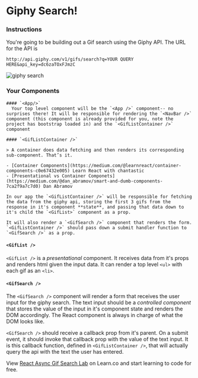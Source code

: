 # Giphy Search!

### Instructions

You're going to be building out a Gif search using the Giphy API. The URL for the API is

`http://api.giphy.com/v1/gifs/search?q=YOUR QUERY HERE&api_key=dc6zaTOxFJmzC`

![giphy search](https://raw.githubusercontent.com/learn-co-curriculum/react-async-gif-search-lab/master/async.gif)

### Your Components

    #### `<App/>`
      Your top level component will be the `<App />` component-- no surprises there! It will be responsible for rendering the `<NavBar />` component (this component is already provided for you, note the project has bootstrap loaded in) and the `<GifListContainer />` component

    #### `<GifListContainer />`

    > A container does data fetching and then renders its corresponding sub-component. That’s it.

    - [Container Components](https://medium.com/@learnreact/container-components-c0e67432e005) Learn React with chantastic
    - [Presentational vs Container Componets](https://medium.com/@dan_abramov/smart-and-dumb-components-7ca2f9a7c7d0) Dan Abramov

    In our app the `<GifListContainer />` will be responsible for fetching the data from the giphy api, storing the first 3 gifs from the response in it's component **state**, and passing that data down to it's child the `<GifList>` component as a prop.

    It will also render a `<GifSearch />` component that renders the form. `<GifListContainer />` should pass down a submit handler function to `<GifSearch />` as a prop.

#### `<GifList />`

`<GifList />` is a *presentational* component. It receives data from it's props and renders html given the input data. It can render a top level `<ul>` with each gif as an `<li>`.

#### `<GifSearch />`

The `<GifSearch />` component will render a form that receives the user input for the giphy search. The text input should be a *controlled component* that stores the value of the input in it's component state and renders the DOM accordingly. The React component is always in charge of what the DOM looks like.

`<GifSearch />` should receive a callback prop from it's parent.  On a submit event, it should invoke that callback prop with the value of the text input. It is this callback function, defined in  `<GifListContainer />`, that will actually query the api with the text the user has entered.


<p class='util--hide'>View <a href='https://learn.co/lessons/react-async-gif-search-lab'>React Async Gif Search Lab</a> on Learn.co and start learning to code for free.</p>
